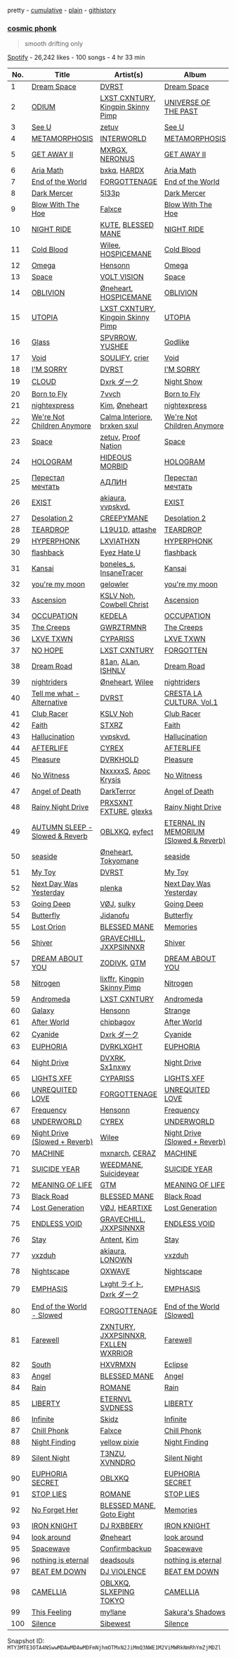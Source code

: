 pretty - [cumulative](/playlists/cumulative/37i9dQZF1DX1qNZsqIInBz.md) - [plain](/playlists/plain/37i9dQZF1DX1qNZsqIInBz) - [githistory](https://github.githistory.xyz/mackorone/spotify-playlist-archive/blob/main/playlists/plain/37i9dQZF1DX1qNZsqIInBz)

### [cosmic phonk](https://open.spotify.com/playlist/37i9dQZF1DX1qNZsqIInBz)

> smooth drifting only

[Spotify](https://open.spotify.com/user/spotify) - 26,242 likes - 100 songs - 4 hr 33 min

| No. | Title | Artist(s) | Album | Length |
|---|---|---|---|---|
| 1 | [Dream Space](https://open.spotify.com/track/4wHkfOTO5XpTrVn1bHxR18) | [DVRST](https://open.spotify.com/artist/0XFgyr4jwM0MGeZZW0VzA5) | [Dream Space](https://open.spotify.com/album/0jGdCBBF1Khors1eyML58X) | 2:51 |
| 2 | [ODIUM](https://open.spotify.com/track/4yyX0nJqMpqaubcGdGsxx9) | [LXST CXNTURY](https://open.spotify.com/artist/4TS37lr3ZraUxBHS727sEp), [Kingpin Skinny Pimp](https://open.spotify.com/artist/5kkVPwCLmdkqaSQpptZtXj) | [UNIVERSE OF THE PAST](https://open.spotify.com/album/4HlAmB7VZFZW5iPYapiqiz) | 2:46 |
| 3 | [See U](https://open.spotify.com/track/54vyxEzMvLexzEgEBzIUNQ) | [zetuv](https://open.spotify.com/artist/1PhDjAsWVkTLg5mUtSOeg9) | [See U](https://open.spotify.com/album/7C6ieOxP5402mZPtra25P0) | 2:50 |
| 4 | [METAMORPHOSIS](https://open.spotify.com/track/2ksyzVfU0WJoBpu8otr4pz) | [INTERWORLD](https://open.spotify.com/artist/5hKGLu4Ik88FzWcTPhWNTN) | [METAMORPHOSIS](https://open.spotify.com/album/3apQZbgVql9mHJlp43jk5D) | 2:22 |
| 5 | [GET AWAY II](https://open.spotify.com/track/4QOhfu7ZdD8PEXRhFjOIT1) | [MXRGX](https://open.spotify.com/artist/6gbsXeoeYTUXGlYlxcKAMP), [NERONUS](https://open.spotify.com/artist/2J5FeaNi5K4F9xml5lWD0L) | [GET AWAY II](https://open.spotify.com/album/3dhZY3fzWK7RNaj0BktV4F) | 3:12 |
| 6 | [Aria Math](https://open.spotify.com/track/0QeYTfxC3BchP1Hzn5HGPd) | [bxkq](https://open.spotify.com/artist/65lEC99xqy295XmDhg1KtW), [HARDX](https://open.spotify.com/artist/6goAg9k3zJ2edlE7OtIkTn) | [Aria Math](https://open.spotify.com/album/4hIpj10UfZXzkhbocSxDXh) | 4:05 |
| 7 | [End of the World](https://open.spotify.com/track/0rRJNSrFPmOPZJRmdQbciH) | [FORGOTTENAGE](https://open.spotify.com/artist/75eUSWg8Tt9PZLiFWjascC) | [End of the World](https://open.spotify.com/album/4EBa1AFntytE0kwgUes6n6) | 2:44 |
| 8 | [Dark Mercer](https://open.spotify.com/track/3TX53IyZvSsjYzZrmHQdI1) | [5l33p](https://open.spotify.com/artist/1JjSBnVH2QnmXFBmaIGdjq) | [Dark Mercer](https://open.spotify.com/album/6GMEh5mGT9CVyXO3TFo8EU) | 2:38 |
| 9 | [Blow With The Hoe](https://open.spotify.com/track/0coSp8V3oTqsQa9QQoNsXl) | [Falxce](https://open.spotify.com/artist/61CMteqexg0qjBy8nhMtHk) | [Blow With The Hoe](https://open.spotify.com/album/6te7TxptWjXLBRk6cjAiZk) | 1:31 |
| 10 | [NIGHT RIDE](https://open.spotify.com/track/5l5b7TnBr5naVGNZq7SPca) | [KUTE](https://open.spotify.com/artist/0S1mAPM0pgJZil5FCqhQTX), [BLESSED MANE](https://open.spotify.com/artist/4RsEAdLhbUy7j3zHWauPwF) | [NIGHT RIDE](https://open.spotify.com/album/0NaK3ZZFCdGpydTOBgfhDQ) | 3:12 |
| 11 | [Cold Blood](https://open.spotify.com/track/6BGI62bC9ZBOvTqWCd6Nd5) | [Wilee](https://open.spotify.com/artist/0PszchiiynrfCAwjdHdN5r), [HOSPICEMANE](https://open.spotify.com/artist/5k3a4j15fF9gr4ZvCqMjDm) | [Cold Blood](https://open.spotify.com/album/4i4J6PY1upuY48jsSITgGi) | 3:06 |
| 12 | [Omega](https://open.spotify.com/track/6yzDgOc9gruRxmaaiVsBy1) | [Hensonn](https://open.spotify.com/artist/0snouHYzOWSgxRBYMQsa3H) | [Omega](https://open.spotify.com/album/4B9PcrMKaJupfqKvko3pYv) | 2:53 |
| 13 | [Space](https://open.spotify.com/track/5ZTwRO2Yy2ardUblJsVSAA) | [VOLT VISION](https://open.spotify.com/artist/0D1RIHFWh132dnfTGIHF6K) | [Space](https://open.spotify.com/album/5jQNBxuQV1LK4SsVuqX78Z) | 2:00 |
| 14 | [OBLIVION](https://open.spotify.com/track/3KMqwUL9XTpfrDvkCGlRJ9) | [Øneheart](https://open.spotify.com/artist/0dgJbQ0bKPyUXco8hEXN7X), [HOSPICEMANE](https://open.spotify.com/artist/5k3a4j15fF9gr4ZvCqMjDm) | [OBLIVION](https://open.spotify.com/album/2n2VcwvJsChKhBL1zX75Cj) | 3:12 |
| 15 | [UTOPIA](https://open.spotify.com/track/6Lbn2QM3tyxPj4fQsCU0mk) | [LXST CXNTURY](https://open.spotify.com/artist/4TS37lr3ZraUxBHS727sEp), [Kingpin Skinny Pimp](https://open.spotify.com/artist/5kkVPwCLmdkqaSQpptZtXj) | [UTOPIA](https://open.spotify.com/album/5aF2aTHcRscFUK1OaCLtGF) | 2:17 |
| 16 | [Glass](https://open.spotify.com/track/5GGg5AYqHzwQqAEiCYdD9T) | [SPVRROW](https://open.spotify.com/artist/1LP8kdjz6NUjAiA4lGMgJF), [YUSHEE](https://open.spotify.com/artist/79YDNnhemgMLv7ho55aLhi) | [Godlike](https://open.spotify.com/album/62Tjmg675DC2B0Bphvh1x6) | 2:23 |
| 17 | [Void](https://open.spotify.com/track/1tZMS81fc3APyMkU14cTWk) | [SOULIFY](https://open.spotify.com/artist/4jnJA6v62HXFktScoZQHIw), [crier](https://open.spotify.com/artist/3pxK1rdoF4Swqd00UH6wCl) | [Void](https://open.spotify.com/album/3afCmbwcfdCYouUXV04xTO) | 2:38 |
| 18 | [I'M SORRY](https://open.spotify.com/track/0K3JJbRm9y70tesc73U6bn) | [DVRST](https://open.spotify.com/artist/0XFgyr4jwM0MGeZZW0VzA5) | [I'M SORRY](https://open.spotify.com/album/4oWAtbgahTeGrYKljx6GI0) | 2:19 |
| 19 | [CLOUD](https://open.spotify.com/track/6ZbpaHInXckaSUDiGDCwHX) | [Dxrk ダーク](https://open.spotify.com/artist/5TvFfw1MgSntdU9A7yncyA) | [Night Show](https://open.spotify.com/album/52mLSslJpI3vsoIgi1KSA6) | 2:54 |
| 20 | [Born to Fly](https://open.spotify.com/track/4o0g3KtUbz0nxSmH93RggE) | [7vvch](https://open.spotify.com/artist/5Bahs19BH1UFW8Q6S2MCxu) | [Born to Fly](https://open.spotify.com/album/7wexoMstoDoA7fGuifYBbK) | 2:52 |
| 21 | [nightexpress](https://open.spotify.com/track/4mLb4iKTAHDuSsZTq4w7iK) | [Kim](https://open.spotify.com/artist/4q5RE9bDpugEWslh6TfiI0), [Øneheart](https://open.spotify.com/artist/0dgJbQ0bKPyUXco8hEXN7X) | [nightexpress](https://open.spotify.com/album/0306P7Fec99VYmoSguS97S) | 2:40 |
| 22 | [We're Not Children Anymore](https://open.spotify.com/track/7Jddd2nB8kFKsJPJCq8SB4) | [Calma Interiore](https://open.spotify.com/artist/1OmJlIsNDkAVfdkmHbvQFM), [brxken sxul](https://open.spotify.com/artist/7DfIRKGej5bJAbjunotyUf) | [We're Not Children Anymore](https://open.spotify.com/album/7GZyA3UjfoprmWp8AiwdMy) | 3:03 |
| 23 | [Space](https://open.spotify.com/track/0W0KjUBX70GxtgVXraTcf9) | [zetuv](https://open.spotify.com/artist/1PhDjAsWVkTLg5mUtSOeg9), [Proof Nation](https://open.spotify.com/artist/7CV2yBOPHytA4ZrSPsjoLA) | [Space](https://open.spotify.com/album/0qh0hHIeYCqBJaDv7r12uR) | 2:25 |
| 24 | [HOLOGRAM](https://open.spotify.com/track/20NjSzmdUKNjFEpfEYj6XA) | [HIDEOUS MORBID](https://open.spotify.com/artist/7G5D01HWj1IELY5nfLQrw6) | [HOLOGRAM](https://open.spotify.com/album/0cm5qj6DKNvUcD0haLZVFp) | 2:13 |
| 25 | [Перестал мечтать](https://open.spotify.com/track/7LmeYVqtNa5FUxLK2Iyam8) | [АДЛИН](https://open.spotify.com/artist/3vw4wtxW7yv7yJSDqkIuUz) | [Перестал мечтать](https://open.spotify.com/album/2qBHvwmiX5p9Od7D1QFadg) | 2:48 |
| 26 | [EXIST](https://open.spotify.com/track/6SqUoYtpsmaFhSU3TnUVtT) | [akiaura](https://open.spotify.com/artist/0zilOJ2Ze0FLrQ76cZQaoc), [vvpskvd.](https://open.spotify.com/artist/4HrUqrQRBMyLml2vQmggKA) | [EXIST](https://open.spotify.com/album/5iDNw2t9CGE9rTlRe3VpL9) | 3:03 |
| 27 | [Desolation 2](https://open.spotify.com/track/5YQV3dcbq48zCmofyOSzcJ) | [CREEPYMANE](https://open.spotify.com/artist/4iS0O9GXC7newvIHGqgaEz) | [Desolation 2](https://open.spotify.com/album/0xMdm6pqSb4FKXUhI6iAa1) | 1:32 |
| 28 | [TEARDROP](https://open.spotify.com/track/0HPsP6pwUJHKHySEXLST0u) | [L19U1D](https://open.spotify.com/artist/6eIJYF4G64wbLdUXpxCKd2), [attashe](https://open.spotify.com/artist/2D8oenshYhpgfJSaJ8o8on) | [TEARDROP](https://open.spotify.com/album/6dYneATOS4dlt88gyQWvMv) | 3:00 |
| 29 | [HYPERPHONK](https://open.spotify.com/track/1F14gm4JQcW7SAWRMGD4nT) | [LXVIATHXN](https://open.spotify.com/artist/2SJRVFLT1rSs5oKiqsZ04T) | [HYPERPHONK](https://open.spotify.com/album/5unAHopAAQmbF079dpLPmD) | 2:56 |
| 30 | [flashback](https://open.spotify.com/track/6LK0dja7B2ibVgwZhVDvTw) | [Eyez Hate U](https://open.spotify.com/artist/0dIUq8UqtoJF5T7Lt3MxBT) | [flashback](https://open.spotify.com/album/7ExcQWKeWVTTA7UPQh3lXn) | 3:16 |
| 31 | [Kansai](https://open.spotify.com/track/4qvnEEwIXb8ch6CfudeqGW) | [boneles\_s](https://open.spotify.com/artist/15T8AuT0gmxOfifQtbShQL), [InsaneTracer](https://open.spotify.com/artist/5jK86GBNNwGHD4brZp16yo) | [Kansai](https://open.spotify.com/album/0EvPrrikCr1F3nuwQ0eA9Q) | 2:41 |
| 32 | [you're my moon](https://open.spotify.com/track/3QS2MR6CbGUliVnbRi8k1f) | [gelowler](https://open.spotify.com/artist/2KOltraKOgOrYb9o4ctyJO) | [you're my moon](https://open.spotify.com/album/1fHsZc8gUUsdqVHA22N9Rw) | 2:22 |
| 33 | [Ascension](https://open.spotify.com/track/655HUrteca32fCVbWCHe0b) | [KSLV Noh](https://open.spotify.com/artist/2ElMqlv5py0QFIVXUff627), [Cowbell Christ](https://open.spotify.com/artist/1U1JvyVp0OJeyQowx6HOlm) | [Ascension](https://open.spotify.com/album/1sQ5onguS8iW0SfZb6WSoZ) | 2:00 |
| 34 | [OCCUPATION](https://open.spotify.com/track/2TubhcsSDcCpJWyXiGEKPZ) | [KEDELA](https://open.spotify.com/artist/0ytXblHAJwc57GVGp6wjvB) | [OCCUPATION](https://open.spotify.com/album/00pHqxRbtuMXzMfbT5AA9z) | 3:30 |
| 35 | [The Creeps](https://open.spotify.com/track/4ZeHPxe1QYjYWWGC06gZ2P) | [GWRZTRMNR](https://open.spotify.com/artist/5mqGv6vgs3ZMJbbBOvWtQi) | [The Creeps](https://open.spotify.com/album/23TDQRMfrMD0W4nTiB1EuD) | 2:25 |
| 36 | [LXVE TXWN](https://open.spotify.com/track/1pCDWUyukLwNnDtKuDKk7j) | [CYPARISS](https://open.spotify.com/artist/1GzMtNyLiP1oM7yW0DyRhP) | [LXVE TXWN](https://open.spotify.com/album/04FHXUjQJckGhzOiPGZHlm) | 2:38 |
| 37 | [NO HOPE](https://open.spotify.com/track/6lpqmnhoM6fxVg52c7azTp) | [LXST CXNTURY](https://open.spotify.com/artist/4TS37lr3ZraUxBHS727sEp) | [FORGOTTEN](https://open.spotify.com/album/64gLpVMi33iOIL7pC4kFNM) | 1:31 |
| 38 | [Dream Road](https://open.spotify.com/track/006xxgBdSswgtgXOks59u4) | [81an](https://open.spotify.com/artist/2jQ3SyqsblMmflFJCRr5dn), [ALan](https://open.spotify.com/artist/4nDKlmTjgg1o8PriTk0Wma), [ISHNLV](https://open.spotify.com/artist/5qZzS4qbriUwGeqoj8U1p3) | [Dream Road](https://open.spotify.com/album/0tpavY1s1hchFwtCC93tHN) | 3:03 |
| 39 | [nightriders](https://open.spotify.com/track/1bbnzRWj8vuOBQmoHFfqOg) | [Øneheart](https://open.spotify.com/artist/0dgJbQ0bKPyUXco8hEXN7X), [Wilee](https://open.spotify.com/artist/0PszchiiynrfCAwjdHdN5r) | [nightriders](https://open.spotify.com/album/0WvOrokciCcRELMBURq18R) | 2:02 |
| 40 | [Tell me what \- Alternative](https://open.spotify.com/track/3ZAVDqWDatGhJEbgTJrSpE) | [DVRST](https://open.spotify.com/artist/0XFgyr4jwM0MGeZZW0VzA5) | [CRESTA LA CULTURA, Vol.1](https://open.spotify.com/album/17yH3m2wuD17DaOEzorZHr) | 3:45 |
| 41 | [Club Racer](https://open.spotify.com/track/0TixfN2rNvg1VL4gggylRH) | [KSLV Noh](https://open.spotify.com/artist/2ElMqlv5py0QFIVXUff627) | [Club Racer](https://open.spotify.com/album/05FqgSKvtl1CfngN1M6C8l) | 2:08 |
| 42 | [Faith](https://open.spotify.com/track/4XwbUt1ryz68nbLdBD9dqs) | [STXRZ](https://open.spotify.com/artist/64IEvdOG2d4FAHDR4pNYQ4) | [Faith](https://open.spotify.com/album/3q6Ulf0dRhKrLd5P3cwfYl) | 2:05 |
| 43 | [Hallucination](https://open.spotify.com/track/3o97gI0SFNTqzhPAXpxkGD) | [vvpskvd.](https://open.spotify.com/artist/4HrUqrQRBMyLml2vQmggKA) | [Hallucination](https://open.spotify.com/album/7nNj9pxxPWn6WfYDS6r01W) | 2:33 |
| 44 | [AFTERLIFE](https://open.spotify.com/track/5PfNKiRk4pyJWxle5cU0ba) | [CYREX](https://open.spotify.com/artist/1NspLfgAsucc39MeTipXNy) | [AFTERLIFE](https://open.spotify.com/album/3G5QIHz6XSKOUISBBbP28B) | 3:16 |
| 45 | [Pleasure](https://open.spotify.com/track/4tyb212aoIT5gYJQIg40MM) | [DVRKHOLD](https://open.spotify.com/artist/4ZVUy0u4JnNGj6jNNWv6Qx) | [Pleasure](https://open.spotify.com/album/1c4UPNlzYXvy6T1VRD1g2m) | 3:34 |
| 46 | [No Witness](https://open.spotify.com/track/0GGepyK375cp1jN8Z9ZTK8) | [NxxxxxS](https://open.spotify.com/artist/36r4ltZmLqtiDBdAs9XSqn), [Apoc Krysis](https://open.spotify.com/artist/5FWqTrWj74TUJLstHwCDQE) | [No Witness](https://open.spotify.com/album/0HsG2moofrvt0hGo2iYuLb) | 2:48 |
| 47 | [Angel of Death](https://open.spotify.com/track/7MtVdKpPuufNUOQrJB31uI) | [DarkTerror](https://open.spotify.com/artist/2o4YQX4hxBZaZKA6KbUtWo) | [Angel of Death](https://open.spotify.com/album/3Mi42mgHpgZKtJuU0x3sJ3) | 2:48 |
| 48 | [Rainy Night Drive](https://open.spotify.com/track/5gbzQN044AiB69UiVuc6qZ) | [PRXSXNT FXTURE](https://open.spotify.com/artist/1KS3HFd7XL75m0ieoDhFvw), [glexks](https://open.spotify.com/artist/5XPRNCxTj3Pph1A6h4XTB6) | [Rainy Night Drive](https://open.spotify.com/album/2VTQ3wglK5i3Lm6TK0ns6J) | 2:39 |
| 49 | [AUTUMN SLEEP \- Slowed & Reverb](https://open.spotify.com/track/7pmw88lKWUHx00WHK4RqsM) | [OBLXKQ](https://open.spotify.com/artist/5kJn98Wf7hk1J7nn5sg67l), [eyfect](https://open.spotify.com/artist/2k4XvivwTpFDQhgN34RYcn) | [ETERNAL IN MEMORIUM \(Slowed & Reverb\)](https://open.spotify.com/album/4Pae9lPOsqOttCwzchxIWi) | 1:52 |
| 50 | [seaside](https://open.spotify.com/track/3Cj5VVbQnLRknyj2NriPJu) | [Øneheart](https://open.spotify.com/artist/0dgJbQ0bKPyUXco8hEXN7X), [Tokyomane](https://open.spotify.com/artist/2GaIPa6dUUQBlVNYeEF6PH) | [seaside](https://open.spotify.com/album/385VMmkSq2CVCIOTCtTdts) | 2:39 |
| 51 | [My Toy](https://open.spotify.com/track/47C0kcP46CKw8DX69aXmRK) | [DVRST](https://open.spotify.com/artist/0XFgyr4jwM0MGeZZW0VzA5) | [My Toy](https://open.spotify.com/album/6ai1YGBCS8Y83QWtJrRJz8) | 3:18 |
| 52 | [Next Day Was Yesterday](https://open.spotify.com/track/2TaFenxaQaYmeSpq4EaPNl) | [plenka](https://open.spotify.com/artist/6yjz9vY01vOQUcFIAEYVQ0) | [Next Day Was Yesterday](https://open.spotify.com/album/3zzx0LzD0pqX9BUPUZzacZ) | 2:52 |
| 53 | [Going Deep](https://open.spotify.com/track/1BiXcHaaa4A8KYqA3bD0Oi) | [VØJ](https://open.spotify.com/artist/4KRllJ2dEeoqvxOQLOgOsI), [sulky](https://open.spotify.com/artist/3uYWZ9Qeoh79NShyWiKrqZ) | [Going Deep](https://open.spotify.com/album/5xiRFjvRCLO0adzicqhZOs) | 3:32 |
| 54 | [Butterfly](https://open.spotify.com/track/58oi0OWV0fHLsnJWFv5VQe) | [Jidanofu](https://open.spotify.com/artist/6JwHgPzxWOKHVH6aWoHuxm) | [Butterfly](https://open.spotify.com/album/1Agg5sCbo8mvH4GBDjTpb7) | 2:19 |
| 55 | [Lost Orion](https://open.spotify.com/track/6kzg2WZovLAE3ZkvsW9YDK) | [BLESSED MANE](https://open.spotify.com/artist/4RsEAdLhbUy7j3zHWauPwF) | [Memories](https://open.spotify.com/album/78d6bKLGA4IaHS0WLKqGIk) | 3:06 |
| 56 | [Shiver](https://open.spotify.com/track/3fZfQWOg4xv8YUPAvnPaty) | [GRAVECHILL](https://open.spotify.com/artist/1EnZjgGD81emhSdq6adEKt), [JXXPSINNXR](https://open.spotify.com/artist/4RvUX1Yg2s0aCkBPYCsgP7) | [Shiver](https://open.spotify.com/album/3dT2NMs4X8OUay4JJ2weY7) | 2:25 |
| 57 | [DREAM ABOUT YOU](https://open.spotify.com/track/69Jde9lxc16qGyG5iYncuW) | [ZODIVK](https://open.spotify.com/artist/6nTTVtUnmZWlPju0qzX7Or), [GTM](https://open.spotify.com/artist/2U79YzoLgxZrBbxzrg5l1S) | [DREAM ABOUT YOU](https://open.spotify.com/album/7sYf0ltOhxs3Zy9uMn7cb5) | 2:48 |
| 58 | [Nitrogen](https://open.spotify.com/track/3zwdzya2dW8KxS2izHiOx5) | [lixffr](https://open.spotify.com/artist/0GUmve9sjccwOk35nZkHtl), [Kingpin Skinny Pimp](https://open.spotify.com/artist/5kkVPwCLmdkqaSQpptZtXj) | [Nitrogen](https://open.spotify.com/album/6J29nFfsCtEy9SWVFxFXyK) | 3:32 |
| 59 | [Andromeda](https://open.spotify.com/track/3T9ouQ0YeXLayMQ9eWPAda) | [LXST CXNTURY](https://open.spotify.com/artist/4TS37lr3ZraUxBHS727sEp) | [Andromeda](https://open.spotify.com/album/6x9oS9r0yMvUk0tnUBCFOQ) | 3:36 |
| 60 | [Galaxy](https://open.spotify.com/track/7vbKIia4KB5vWcWpPypPBr) | [Hensonn](https://open.spotify.com/artist/0snouHYzOWSgxRBYMQsa3H) | [Strange](https://open.spotify.com/album/4QTBGcS5DSCe6N3RTNixsN) | 2:56 |
| 61 | [After World](https://open.spotify.com/track/43jFJOD28MIG9vgcqVlvhn) | [chipbagov](https://open.spotify.com/artist/0sd6x399jllqi3BqxgBvlw) | [After World](https://open.spotify.com/album/42cJG6MAXsrjoR7wV5e22G) | 2:11 |
| 62 | [Cyanide](https://open.spotify.com/track/2FqBlSZxiRuxjgQcMvQAUP) | [Dxrk ダーク](https://open.spotify.com/artist/5TvFfw1MgSntdU9A7yncyA) | [Cyanide](https://open.spotify.com/album/1AlwyKku3ObMAl0jkz8Qwf) | 2:57 |
| 63 | [EUPHORIA](https://open.spotify.com/track/3BNv1ZzyYexaVGUYkEYSRI) | [DVRKLXGHT](https://open.spotify.com/artist/4tfNkqJHj0rmRuERAZJDxf) | [EUPHORIA](https://open.spotify.com/album/1t32gKI0EhGB4z5hnwKjSs) | 3:03 |
| 64 | [Night Drive](https://open.spotify.com/track/4TixrVMeVgwh6VuIc7WjMr) | [DVXRK](https://open.spotify.com/artist/76ajlfoI4iJ83Ngcqod5Xv), [Sx1nxwy](https://open.spotify.com/artist/0vX16aPLB5IGeyzFDHBm6T) | [Night Drive](https://open.spotify.com/album/1WAQ6fdYFjJuSjs0rKDx31) | 2:51 |
| 65 | [LIGHTS XFF](https://open.spotify.com/track/1hxhlE5DUTZTcToXlCDTSk) | [CYPARISS](https://open.spotify.com/artist/1GzMtNyLiP1oM7yW0DyRhP) | [LIGHTS XFF](https://open.spotify.com/album/285Vwbiv1lPB5hjFHUra02) | 2:20 |
| 66 | [UNREQUITED LOVE](https://open.spotify.com/track/6ggG03IXJujvzWX7SShGtG) | [FORGOTTENAGE](https://open.spotify.com/artist/75eUSWg8Tt9PZLiFWjascC) | [UNREQUITED LOVE](https://open.spotify.com/album/5C8w6NNouScjByKvjMkjic) | 2:30 |
| 67 | [Frequency](https://open.spotify.com/track/5IgpVvg68WGQQPVto0hyZF) | [Hensonn](https://open.spotify.com/artist/0snouHYzOWSgxRBYMQsa3H) | [Frequency](https://open.spotify.com/album/5J9yN6EzsaAa2SeW91H4c9) | 2:30 |
| 68 | [UNDERWORLD](https://open.spotify.com/track/6vJVpxuHoWs3dmjYXyjfyW) | [CYREX](https://open.spotify.com/artist/1NspLfgAsucc39MeTipXNy) | [UNDERWORLD](https://open.spotify.com/album/5ZZ4QO3bzFBOG2Gdy4eidW) | 2:10 |
| 69 | [Night Drive \(Slowed + Reverb\)](https://open.spotify.com/track/331H6137RMXrWPqdoinXfA) | [Wilee](https://open.spotify.com/artist/0PszchiiynrfCAwjdHdN5r) | [Night Drive \(Slowed + Reverb\)](https://open.spotify.com/album/6im4iD0gt2vezgk3xhyrhh) | 2:17 |
| 70 | [MACHINE](https://open.spotify.com/track/2Ygz10JmWDwVigM6jN94H8) | [mxnarch](https://open.spotify.com/artist/42WdWoZDRwUeWhGOYDhfuj), [CERAZ](https://open.spotify.com/artist/2qN0KCCSg4BwDSagUxmEfR) | [MACHINE](https://open.spotify.com/album/6QeJDinj9YHIbiermHKxB6) | 2:47 |
| 71 | [SUICIDE YEAR](https://open.spotify.com/track/6hRvewF5MRAsqqxnNs3z2b) | [WEEDMANE](https://open.spotify.com/artist/6agBXAcUugzO8DQTChZZrx), [Suicideyear](https://open.spotify.com/artist/3WaNZnwUPrpOIS5ZcIyjTO) | [SUICIDE YEAR](https://open.spotify.com/album/6y0bYi0XTNsGQzbKMYNxg1) | 1:31 |
| 72 | [MEANING OF LIFE](https://open.spotify.com/track/0JeAofgLJ7A0wnO8ecBm23) | [GTM](https://open.spotify.com/artist/2U79YzoLgxZrBbxzrg5l1S) | [MEANING OF LIFE](https://open.spotify.com/album/0lxBekjKWscjykmqz3xOHR) | 2:28 |
| 73 | [Black Road](https://open.spotify.com/track/4CyrXp09zI9cJvWwDF3QZ8) | [BLESSED MANE](https://open.spotify.com/artist/4RsEAdLhbUy7j3zHWauPwF) | [Black Road](https://open.spotify.com/album/70HBya0gUFpkwUiXCu1i6q) | 3:05 |
| 74 | [Lost Generation](https://open.spotify.com/track/2dJdGmHTGFfqx1PmC860Xf) | [VØJ](https://open.spotify.com/artist/4KRllJ2dEeoqvxOQLOgOsI), [HEARTIXE](https://open.spotify.com/artist/6Gl15cYrIWazH6VTDKCcCk) | [Lost Generation](https://open.spotify.com/album/7gztQGFnpztN5N2rR4rnwm) | 2:44 |
| 75 | [ENDLESS VOID](https://open.spotify.com/track/1ZzxutGot8uQzdvtwZnqhz) | [GRAVECHILL](https://open.spotify.com/artist/1EnZjgGD81emhSdq6adEKt), [JXXPSINNXR](https://open.spotify.com/artist/4RvUX1Yg2s0aCkBPYCsgP7) | [ENDLESS VOID](https://open.spotify.com/album/5PsqDyjDE9FPUkQgWNwv56) | 2:22 |
| 76 | [Stay](https://open.spotify.com/track/4wBJ1sqcPukNqtMff4EEVb) | [Antent](https://open.spotify.com/artist/6ovctVkv7d2fBdilDRYfDW), [Kim](https://open.spotify.com/artist/4q5RE9bDpugEWslh6TfiI0) | [Stay](https://open.spotify.com/album/0lxkx8NDcNRiddCfUlpMfo) | 2:56 |
| 77 | [vxzduh](https://open.spotify.com/track/702NDQuG9DGPJmwbAUFHTa) | [akiaura](https://open.spotify.com/artist/0zilOJ2Ze0FLrQ76cZQaoc), [LONOWN](https://open.spotify.com/artist/700c9Qz2z6HZKTumeliKAw) | [vxzduh](https://open.spotify.com/album/1aY5R5j1a5dqXXdrFo5lrM) | 3:05 |
| 78 | [Nightscape](https://open.spotify.com/track/6J3RFzkd1gacuycGdj8V2s) | [OXWAVE](https://open.spotify.com/artist/7B2UfSm1zprogJ0TulxZp9) | [Nightscape](https://open.spotify.com/album/2RtsQWMd6CErHfsxK879xO) | 2:38 |
| 79 | [EMPHASIS](https://open.spotify.com/track/33wy9ENUVmxzSVUuMFCKD3) | [Lxght ライト](https://open.spotify.com/artist/1jRut00RsTU5L8nJ7imTr9), [Dxrk ダーク](https://open.spotify.com/artist/5TvFfw1MgSntdU9A7yncyA) | [EMPHASIS](https://open.spotify.com/album/5uc8aObzf0BH3nkv9wbSy1) | 3:14 |
| 80 | [End of the World \- Slowed](https://open.spotify.com/track/7gCzXPNidSb1BSSdrbQ7VR) | [FORGOTTENAGE](https://open.spotify.com/artist/75eUSWg8Tt9PZLiFWjascC) | [End of the World \(Slowed\)](https://open.spotify.com/album/0j1BNnTDgLqQtn9wuxyZFj) | 3:03 |
| 81 | [Farewell](https://open.spotify.com/track/3QXLbx8kUNmcbWd1XhNJD4) | [ZXNTURY](https://open.spotify.com/artist/4ACYlsx2wt3mQ2syiTo6AK), [JXXPSINNXR](https://open.spotify.com/artist/4RvUX1Yg2s0aCkBPYCsgP7), [FXLLEN WXRRIOR](https://open.spotify.com/artist/4O4tXxjzXrk06o08zTBVAL) | [Farewell](https://open.spotify.com/album/4i7eb70VPiIHWU7EEDNmIn) | 2:31 |
| 82 | [South](https://open.spotify.com/track/4CtO2AMo76k5yAeD44EUPY) | [HXVRMXN](https://open.spotify.com/artist/2kxLXJ17WUKNIwyIfeDigH) | [Eclipse](https://open.spotify.com/album/2oMbcfB4qteV4Wbu7sNVAM) | 3:12 |
| 83 | [Angel](https://open.spotify.com/track/0OIJbFfZfNoAA8oATXh0xr) | [BLESSED MANE](https://open.spotify.com/artist/4RsEAdLhbUy7j3zHWauPwF) | [Angel](https://open.spotify.com/album/6PwehYyShfSDzzJPZyoZWq) | 3:18 |
| 84 | [Rain](https://open.spotify.com/track/6mOAG0zui8izScIIgvWFDH) | [ROMANE](https://open.spotify.com/artist/05ZFcoNvwrfxD1sIRmGqfp) | [Rain](https://open.spotify.com/album/3YdkmgnxDrKj2MK7dXgQD7) | 3:06 |
| 85 | [LIBERTY](https://open.spotify.com/track/3jc2Sb5wbUqDIirFGRjcXd) | [ETERNVL SVDNESS](https://open.spotify.com/artist/0FNnibWWGPh1bSwBkcUrMg) | [LIBERTY](https://open.spotify.com/album/54npb8AVC4EgN3Y7tokAKu) | 2:44 |
| 86 | [Infinite](https://open.spotify.com/track/36lAaFOepMC0kbLeHSLtbU) | [Skidz](https://open.spotify.com/artist/5OpDyR287ck0uxPbA2MF7Y) | [Infinite](https://open.spotify.com/album/2F7yVNgSaE4UcfTKx9be2B) | 3:22 |
| 87 | [Chill Phonk](https://open.spotify.com/track/5E69AASuENCXbP1PHO74F5) | [Falxce](https://open.spotify.com/artist/61CMteqexg0qjBy8nhMtHk) | [Chill Phonk](https://open.spotify.com/album/4XIUu4JcbGI0z9BKSqYXxL) | 1:25 |
| 88 | [Night Finding](https://open.spotify.com/track/6e8aObTgP8Jb4eZt5mAAk1) | [yellow pixie](https://open.spotify.com/artist/0OeJ57WX4JoCw1FdTM8Uwe) | [Night Finding](https://open.spotify.com/album/29JbcmWxHt4KNqMCM4TRME) | 1:54 |
| 89 | [Silent Night](https://open.spotify.com/track/1EapFpXRLVRnK3PXUoJtTh) | [T3NZU](https://open.spotify.com/artist/5bgu60VOkifx3xadonzsgi), [XVNNDRO](https://open.spotify.com/artist/5sSge1Liv1eU8WJPDH1dI5) | [Silent Night](https://open.spotify.com/album/4adqBewUGNtWm6p5gfCEnY) | 2:33 |
| 90 | [EUPHORIA SECRET](https://open.spotify.com/track/29aUIAviBlcr0yuIAjuzNn) | [OBLXKQ](https://open.spotify.com/artist/5kJn98Wf7hk1J7nn5sg67l) | [EUPHORIA SECRET](https://open.spotify.com/album/7zmGPpqRqLeH5MFUdGb7n4) | 2:19 |
| 91 | [STOP LIES](https://open.spotify.com/track/6FqFMy46LchyaU6IsYeSSY) | [ROMANE](https://open.spotify.com/artist/05ZFcoNvwrfxD1sIRmGqfp) | [STOP LIES](https://open.spotify.com/album/4B51pcp7eccRF5T2thjSEa) | 3:23 |
| 92 | [No Forget Her](https://open.spotify.com/track/47kmL7wc4XojdpxJ7ZR6ql) | [BLESSED MANE](https://open.spotify.com/artist/4RsEAdLhbUy7j3zHWauPwF), [Goto Eight](https://open.spotify.com/artist/363VYEgnv8VQ1hIn9Fz7pB) | [Memories](https://open.spotify.com/album/78d6bKLGA4IaHS0WLKqGIk) | 3:46 |
| 93 | [IRON KNIGHT](https://open.spotify.com/track/66rbsDlM1RfmVW6I2nBmuh) | [DJ RXBBERY](https://open.spotify.com/artist/0NuERMLAqu8zM3uFAo1dN9) | [IRON KNIGHT](https://open.spotify.com/album/1akEiLit7yPHOyZxtAxbsT) | 2:24 |
| 94 | [look around](https://open.spotify.com/track/4uZVyTm6D7HdM8h4NRlieW) | [Øneheart](https://open.spotify.com/artist/0dgJbQ0bKPyUXco8hEXN7X) | [look around](https://open.spotify.com/album/7mRzNvTeo13aKg3NWPOMVY) | 2:07 |
| 95 | [Spacewave](https://open.spotify.com/track/2WzK3sBkdRm0VvfSKJjXCu) | [Confirmbackup](https://open.spotify.com/artist/6Da2INMo1oIn9flRNiIZqk) | [Spacewave](https://open.spotify.com/album/5BWydJ3ORPcf5Z7cCmFuyJ) | 3:26 |
| 96 | [nothing is eternal](https://open.spotify.com/track/7h3K4ED9jiEO447oGAvISz) | [deadsouls](https://open.spotify.com/artist/0mM8z9rf7HGXaqR0JWBlQE) | [nothing is eternal](https://open.spotify.com/album/7hEjkOUvBZKI3S3pHOGV3l) | 2:29 |
| 97 | [BEAT EM DOWN](https://open.spotify.com/track/6WPu5r9lYZvZqMAIvPQrTs) | [DJ VIOLENCE](https://open.spotify.com/artist/6lJ7jDXDZF5bhkRTNFk00m) | [BEAT EM DOWN](https://open.spotify.com/album/0sHkjvCz8MMYOElNjt2Nq1) | 3:12 |
| 98 | [CAMELLIA](https://open.spotify.com/track/47M4KLl1G1Yq48hZgbN42j) | [OBLXKQ](https://open.spotify.com/artist/5kJn98Wf7hk1J7nn5sg67l), [SLXEPING TOKYO](https://open.spotify.com/artist/1fA3zdJing6RF5bIQ2lSve) | [CAMELLIA](https://open.spotify.com/album/1L1zeMNmufamRAl0PTfwkd) | 2:46 |
| 99 | [This Feeling](https://open.spotify.com/track/3vefdW0Zsk57Qn0qxXeVCI) | [my!lane](https://open.spotify.com/artist/5AEk8UqmJ2lCUG3xke82Or) | [Sakura's Shadows](https://open.spotify.com/album/2Ve9vOvILPIDomVfrFr4bH) | 2:43 |
| 100 | [Silence](https://open.spotify.com/track/6y3VTYZgLPVARFbC5dw8Py) | [Sibewest](https://open.spotify.com/artist/1GkZqUh9gC1kOFSwIFG5Hs) | [Silence](https://open.spotify.com/album/7op6zDji4CCSGJc21Hrfzt) | 3:26 |

Snapshot ID: `MTY3MTE3OTA4NSwwMDAwMDAwMDFmNjhmOTMxN2JiMmQ3NWE1M2ViMWRkNmRhYmZjMDZl`
